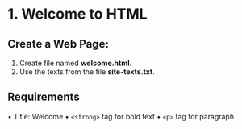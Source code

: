 # 1. Welcome to HTML

## Create a Web Page:
 
1. Create file named **welcome.html**. 
2. Use the texts from the file **site-texts.txt**.

## Requirements
•	Title: Welcome
•	``<strong>`` tag for bold text
•	``<p>`` tag for paragraph